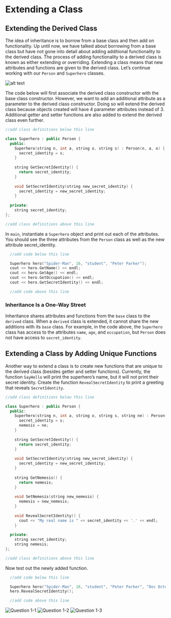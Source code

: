 # Extending a Class
## Extending the Derived Class
The idea of inheritance is to borrow from a base class and then add on functionality. Up until now, we have talked about borrowing from a base class but have not gone into detail about adding additional functionality to the derived class. The process of adding functionality to a derived class is known as either extending or overriding. Extending a class means that new attributes and functions are given to the derived class. Let’s continue working with our `Person` and `Superhero` classes.

![alt text](_assets/derivedclass.png)

The code below will first associate the derived class constructor with the base class constructor. However, we want to add an additional attribute as a parameter to the derived class constructor. Doing so will extend the derived class because objects created will have 4 parameter attributes instead of 3. Additional getter and setter functions are also added to extend the derived class even further.

```cpp
//add class definitions below this line

class Superhero : public Person {
  public:
    Superhero(string n, int a, string o, string s) : Person(n, a, o) {
      secret_identity = s;
    }
  
    string GetSecretIdentity() {
      return secret_identity;
    }
  
    void SetSecretIdentity(string new_secret_identity) {
      secret_identity = new_secret_identity;
    }
  
  private:
    string secret_identity;
};

//add class definitions above this line
```

In `main`, instantiate a `Superhero` object and print out each of the attributes. You should see the three attributes from the `Person` class as well as the new attribute secret_identity.

```cpp
  //add code below this line

  Superhero hero("Spider-Man", 16, "student", "Peter Parker");
  cout << hero.GetName() << endl;
  cout << hero.GetAge() << endl;
  cout << hero.GetOccupation() << endl;
  cout << hero.GetSecretIdentity() << endl;

  //add code above this line
```

### Inheritance Is a One-Way Street
Inheritance shares attributes and functions from the `base` class to the `derived` class. When a `derived` class is extended, it cannot share the new additions with its `base` class. For example, in the code above, the `Superhero` class has access to the attributes `name`, `age`, and `occupation`, but `Person` does not have access to `secret_identity`.

## Extending a Class by Adding Unique Functions
Another way to extend a class is to create new functions that are unique to the derived class (besides getter and setter functions). Currently, the function `SayHello` will print the superhero’s name, but it will not print their secret identity. Create the function `RevealSecretIdentity` to print a greeting that reveals `SecretIdentity`.

```cpp
//add class definitions below this line

class Superhero : public Person {
  public:
    Superhero(string n, int a, string o, string s, string ne) : Person(n, a, o) {
      secret_identity = s;
      nemesis = ne;
    }
  
    string GetSecretIdentity() {
      return secret_identity;
    }
  
    void SetSecretIdentity(string new_secret_identity) {
      secret_identity = new_secret_identity;
    }
  
    string GetNemesis() {
      return nemesis;
    }
  
    void SetNemesis(string new_nemesis) {
      nemesis = new_nemesis;
    }
  
    void RevealSecretIdentity() {
      cout << "My real name is " << secret_identity << '.' << endl;
    }
  
  private:
    string secret_identity;
    string nemesis;
};

//add class definitions above this line
```

Now test out the newly added function.

```cpp
  //add code below this line

  Superhero hero("Spider-Man", 16, "student", "Peter Parker", "Doc Octopus");
  hero.RevealSecretIdentity();

  //add code above this line
```

![Question 1-1](_assets/Q1-1.png)
![Question 1-2](_assets/Q1-2.png)
![Question 1-3](_assets/Q1-3.png)